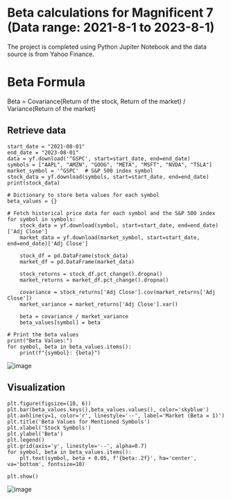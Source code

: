 # Beta calculations for Magnificent 7 (Data range: 2021-8-1 to 2023-8-1)
The project is completed using Python Jupiter Notebook and the data source is from Yahoo Finance. 
# Beta Formula
Beta = Covariance(Return of the stock, Return of the market) / Variance(Return of the market)
​
## Retrieve data
```
start_date = "2021-08-01"  
end_date = "2023-08-01"  
data = yf.download('^GSPC', start=start_date, end=end_date)
symbols = ["AAPL", "AMZN", "GOOG", "META", "MSFT", "NVDA", "TSLA"]
market_symbol = '^GSPC'  # S&P 500 index symbol
stock_data = yf.download(symbols, start=start_date, end=end_date)
print(stock_data)
```

```
# Dictionary to store beta values for each symbol
beta_values = {}

# Fetch historical price data for each symbol and the S&P 500 index
for symbol in symbols:
    stock_data = yf.download(symbol, start=start_date, end=end_date)['Adj Close']
    market_data = yf.download(market_symbol, start=start_date, end=end_date)['Adj Close']

    stock_df = pd.DataFrame(stock_data)
    market_df = pd.DataFrame(market_data)

    stock_returns = stock_df.pct_change().dropna()
    market_returns = market_df.pct_change().dropna()

    covariance = stock_returns['Adj Close'].cov(market_returns['Adj Close'])
    market_variance = market_returns['Adj Close'].var()

    beta = covariance / market_variance
    beta_values[symbol] = beta

# Print the beta values
print("Beta Values:")
for symbol, beta in beta_values.items():
    print(f"{symbol}: {beta}")
```
![image](https://github.com/raynachen2023/Finance_Beta-calculation/assets/128624675/19e2f27e-8233-4160-a802-e28dcde78f0c)

## Visualization
```
plt.figure(figsize=(10, 6))
plt.bar(beta_values.keys(),beta_values.values(), color='skyblue')
plt.axhline(y=1, color='r', linestyle='--', label='Market (Beta = 1)')
plt.title('Beta Values for Mentioned Symbols')
plt.xlabel('Stock Symbols')
plt.ylabel('Beta')
plt.legend()
plt.grid(axis='y', linestyle='--', alpha=0.7)
for symbol, beta in beta_values.items():
    plt.text(symbol, beta + 0.05, f'{beta:.2f}', ha='center', va='bottom', fontsize=10)

plt.show()
```

![image](https://github.com/raynachen2023/Finance_Beta-calculation/assets/128624675/fdf22a9f-cf89-46c8-827b-8e21f40cff09)


